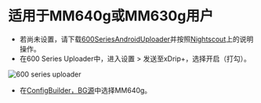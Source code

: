 # 适用于MM640g或MM630g用户

-   若尚未设置，请下载[600SeriesAndroidUploader](https://pazaan.github.io/600SeriesAndroidUploader/)并按照[Nightscout](https://nightscout.github.io/uploader/setup/?h=uploader#medtronic-600-series-with-uploader)上的说明操作。
-   在600 Series Uploader中，进入设置 > 发送至xDrip+，选择开启（打勾）。

![600 series uploader](../images/600Uploader.png)

-   在[ConfigBuilder，BG源](#Config-Builder-bg-source)中选择MM640g。

